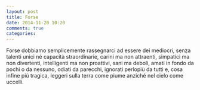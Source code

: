 ```yaml
---
layout: post
title: Forse
date: 2014-11-20 10:20
comments: true
categories:
---
```

Forse dobbiamo semplicemente rassegnarci ad essere dei mediocri, senza talenti unici né capacità straordinarie, carini ma non attraenti, simpatici ma non divertenti, intelligenti ma non proattivi, sani ma deboli, amati in fondo da pochi o da nessuno, odiati da parecchi, ignorati perlopiù da tutti e, cosa infine più tragica, leggeri sulla terra come piume anziché nel cielo come uccelli.
